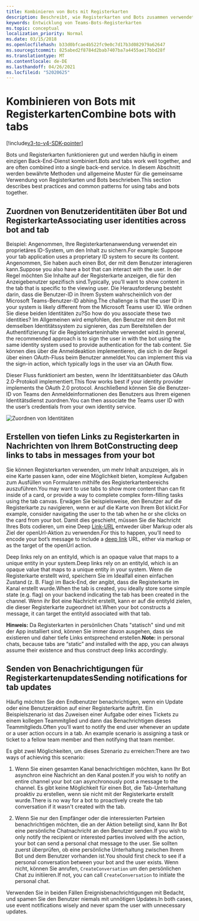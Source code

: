```yaml
---
title: Kombinieren von Bots mit Registerkarten
description: Beschreibt, wie Registerkarten und Bots zusammen verwendet werden
keywords: Entwicklung von Teams-Bots-Registerkarten
ms.topic: conceptual
localization_priority: Normal
ms.date: 03/15/2018
ms.openlocfilehash: b33d0bfcae4b522fc9e0c7d17b3d082979a62647
ms.sourcegitcommit: 825abed2f8784d2bab7407ba7a4455ae17bbd28f
ms.translationtype: MT
ms.contentlocale: de-DE
ms.lasthandoff: 04/26/2021
ms.locfileid: "52020625"
---
```

# <a name="combine-bots-with-tabs"></a><span data-ttu-id="91b7b-104">Kombinieren von Bots mit Registerkarten</span><span class="sxs-lookup"><span data-stu-id="91b7b-104">Combine bots with tabs</span></span>

[!include[v3-to-v4-SDK-pointer](~/includes/v3-to-v4-pointer-bots.md)]

<span data-ttu-id="91b7b-105">Bots und Registerkarten funktionieren gut und werden häufig in einem einzigen Back-End-Dienst kombiniert.</span><span class="sxs-lookup"><span data-stu-id="91b7b-105">Bots and tabs work well together, and are often combined into a single back-end service.</span></span> <span data-ttu-id="91b7b-106">In diesem Abschnitt werden bewährte Methoden und allgemeine Muster für die gemeinsame Verwendung von Registerkarten und Bots beschrieben.</span><span class="sxs-lookup"><span data-stu-id="91b7b-106">This section describes best practices and common patterns for using tabs and bots together.</span></span>

## <a name="associating-user-identities-across-bot-and-tab"></a><span data-ttu-id="91b7b-107">Zuordnen von Benutzeridentitäten über Bot und Registerkarte</span><span class="sxs-lookup"><span data-stu-id="91b7b-107">Associating user identities across bot and tab</span></span>

<span data-ttu-id="91b7b-108">Beispiel: Angenommen, Ihre Registerkartenanwendung verwendet ein proprietäres ID-System, um den Inhalt zu sichern.</span><span class="sxs-lookup"><span data-stu-id="91b7b-108">For example: Suppose your tab application uses a proprietary ID system to secure its content.</span></span> <span data-ttu-id="91b7b-109">Angenommen, Sie haben auch einen Bot, der mit dem Benutzer interagieren kann.</span><span class="sxs-lookup"><span data-stu-id="91b7b-109">Suppose you also have a bot that can interact with the user.</span></span> <span data-ttu-id="91b7b-110">In der Regel möchten Sie Inhalte auf der Registerkarte anzeigen, die für den Anzeigebenutzer spezifisch sind.</span><span class="sxs-lookup"><span data-stu-id="91b7b-110">Typically, you’ll want to show content in the tab that is specific to the viewing user.</span></span> <span data-ttu-id="91b7b-111">Die Herausforderung besteht darin, dass die Benutzer-ID in Ihrem System wahrscheinlich von der Microsoft Teams-Benutzer-ID abhing.</span><span class="sxs-lookup"><span data-stu-id="91b7b-111">The challenge is that the user ID in your system is likely different from the Microsoft Teams user ID.</span></span> <span data-ttu-id="91b7b-112">Wie ordnen Sie diese beiden Identitäten zu?</span><span class="sxs-lookup"><span data-stu-id="91b7b-112">So how do you associate these two identities?</span></span>
<span data-ttu-id="91b7b-113">Im Allgemeinen wird empfohlen, den Benutzer mit dem Bot mit demselben Identitätssystem zu signieren, das zum Bereitstellen der Authentifizierung für die Registerkarteninhalte verwendet wird.</span><span class="sxs-lookup"><span data-stu-id="91b7b-113">In general, the recommended approach is to sign the user in with the bot using the same identity system used to provide authentication for the tab content.</span></span> <span data-ttu-id="91b7b-114">Sie können dies über die Anmeldeaktion implementieren, die sich in der Regel über einen OAuth-Fluss beim Benutzer anmeldet.</span><span class="sxs-lookup"><span data-stu-id="91b7b-114">You can implement this via the sign-in action, which typically logs in the user via an OAuth flow.</span></span>

<span data-ttu-id="91b7b-115">Dieser Fluss funktioniert am besten, wenn Ihr Identitätsanbieter das OAuth 2.0-Protokoll implementiert.</span><span class="sxs-lookup"><span data-stu-id="91b7b-115">This flow works best if your identity provider implements the OAuth 2.0 protocol.</span></span> <span data-ttu-id="91b7b-116">Anschließend können Sie die Benutzer-ID von Teams den Anmeldeinformationen des Benutzers aus Ihrem eigenen Identitätsdienst zuordnen.</span><span class="sxs-lookup"><span data-stu-id="91b7b-116">You can then associate the Teams user ID with the user’s credentials from your own identity service.</span></span>

   ![Zuordnen von Identitäten](~/assets/images/bots/associating_contexts.png)

## <a name="constructing-deep-links-to-tabs-in-messages-from-your-bot"></a><span data-ttu-id="91b7b-118">Erstellen von tiefen Links zu Registerkarten in Nachrichten von Ihrem Bot</span><span class="sxs-lookup"><span data-stu-id="91b7b-118">Constructing deep links to tabs in messages from your bot</span></span>

<span data-ttu-id="91b7b-119">Sie können Registerkarten verwenden, um mehr Inhalt anzuzeigen, als in eine Karte passen kann, oder eine Möglichkeit bieten, komplexe Aufgaben zum Ausfüllen von Formularen mithilfe des Registerkartenbereichs auszuführen.</span><span class="sxs-lookup"><span data-stu-id="91b7b-119">You may want to use tabs to show more content than can fit inside of a card, or provide a way to complete complex form-filling tasks using the tab canvas.</span></span> <span data-ttu-id="91b7b-120">Erwägen Sie beispielsweise, den Benutzer auf die Registerkarte zu navigieren, wenn er auf die Karte von Ihrem Bot klickt.</span><span class="sxs-lookup"><span data-stu-id="91b7b-120">For example, consider navigating the user to the tab when he or she clicks on the card from your bot.</span></span> <span data-ttu-id="91b7b-121">Damit dies geschieht, müssen Sie die Nachricht Ihres Bots codieren, um eine Deep [Link-URL](~/concepts/build-and-test/deep-links.md) entweder über Markup oder als Ziel der openUrl-Aktion zu verwenden.</span><span class="sxs-lookup"><span data-stu-id="91b7b-121">For this to happen, you’ll need to encode your bot’s message to include a [deep link](~/concepts/build-and-test/deep-links.md) URL, either via markup or as the target of the openUrl action.</span></span>

<span data-ttu-id="91b7b-122">Deep links rely on an entityId, which is an opaque value that maps to a unique entity in your system.</span><span class="sxs-lookup"><span data-stu-id="91b7b-122">Deep links rely on an entityId, which is an opaque value that maps to a unique entity in your system.</span></span> <span data-ttu-id="91b7b-123">Wenn die Registerkarte erstellt wird, speichern Sie im Idealfall einen einfachen Zustand (z. B. Flag) im Back-End, der angibt, dass die Registerkarte im Kanal erstellt wurde.</span><span class="sxs-lookup"><span data-stu-id="91b7b-123">When the tab is created, you ideally store some simple state (e.g. flag) on your backend indicating the tab has been created in the channel.</span></span> <span data-ttu-id="91b7b-124">Wenn ihr Bot eine Nachricht erstellt, kann er auf die entityId zielen, die dieser Registerkarte zugeordnet ist.</span><span class="sxs-lookup"><span data-stu-id="91b7b-124">When your bot constructs a message, it can target the entityId associated with that tab.</span></span>

<span data-ttu-id="91b7b-125">**Hinweis:** Da Registerkarten in persönlichen Chats "statisch" sind und mit der App installiert sind, können Sie immer davon ausgehen, dass sie existieren und daher tiefe Links entsprechend erstellen.</span><span class="sxs-lookup"><span data-stu-id="91b7b-125">**Note:** in personal chats, because tabs are “static” and installed with the app, you can always assume their existence and thus construct deep links accordingly.</span></span>

## <a name="sending-notifications-for-tab-updates"></a><span data-ttu-id="91b7b-126">Senden von Benachrichtigungen für Registerkartenupdates</span><span class="sxs-lookup"><span data-stu-id="91b7b-126">Sending notifications for tab updates</span></span>

<span data-ttu-id="91b7b-127">Häufig möchten Sie den Endbenutzer benachrichtigen, wenn ein Update oder eine Benutzeraktion auf einer Registerkarte auftritt. Ein Beispielszenario ist das Zuweisen einer Aufgabe oder eines Tickets zu einem kollegen Teammitglied und dann das Benachrichtigen dieses Teammitglieds.</span><span class="sxs-lookup"><span data-stu-id="91b7b-127">Often you’ll want to notify the end user whenever an update or a user action occurs in a tab. An example scenario is assigning a task or ticket to a fellow team member and then notifying that team member.</span></span>

<span data-ttu-id="91b7b-128">Es gibt zwei Möglichkeiten, um dieses Szenario zu erreichen:</span><span class="sxs-lookup"><span data-stu-id="91b7b-128">There are two ways of achieving this scenario:</span></span>

1. <span data-ttu-id="91b7b-129">Wenn Sie einen gesamten Kanal benachrichtigen möchten, kann Ihr Bot asynchron eine Nachricht an den Kanal posten.</span><span class="sxs-lookup"><span data-stu-id="91b7b-129">If you wish to notify an entire channel your bot can asynchronously post a message to the channel.</span></span> <span data-ttu-id="91b7b-130">Es gibt keine Möglichkeit für einen Bot, die Tab-Unterhaltung proaktiv zu erstellen, wenn sie nicht mit der Registerkarte erstellt wurde.</span><span class="sxs-lookup"><span data-stu-id="91b7b-130">There is no way for a bot to proactively create the tab conversation if it wasn't created with the tab.</span></span>

2. <span data-ttu-id="91b7b-131">Wenn Sie nur den Empfänger oder die interessierten Parteien benachrichtigen möchten, die an der Aktion beteiligt sind, kann Ihr Bot eine persönliche Chatnachricht an den Benutzer senden.</span><span class="sxs-lookup"><span data-stu-id="91b7b-131">If you wish to only notify the recipient or interested parties involved with the action, your bot can send a personal chat message to the user.</span></span> <span data-ttu-id="91b7b-132">Sie sollten zuerst überprüfen, ob eine persönliche Unterhaltung zwischen Ihrem Bot und dem Benutzer vorhanden ist.</span><span class="sxs-lookup"><span data-stu-id="91b7b-132">You should first check to see if a personal conversation between your bot and the user exists.</span></span> <span data-ttu-id="91b7b-133">Wenn nicht, können Sie anrufen, `CreateConversation` um den persönlichen Chat zu initiieren.</span><span class="sxs-lookup"><span data-stu-id="91b7b-133">If not, you can call `CreateConversation` to initiate the personal chat.</span></span>

<span data-ttu-id="91b7b-134">Verwenden Sie in beiden Fällen Ereignisbenachrichtigungen mit Bedacht, und spamen Sie den Benutzer niemals mit unnötigen Updates.</span><span class="sxs-lookup"><span data-stu-id="91b7b-134">In both cases, use event notifications wisely and never spam the user with unnecessary updates.</span></span>
